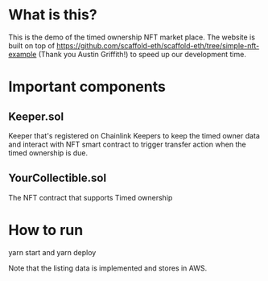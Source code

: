 # What is this?
This is the demo of the timed ownership NFT market place. The website is built on top of https://github.com/scaffold-eth/scaffold-eth/tree/simple-nft-example (Thank you Austin Griffith!) to speed up our development time. 

# Important components

## Keeper.sol
Keeper that's registered on Chainlink Keepers to keep the timed owner data and interact with NFT smart contract to trigger transfer action when the timed ownership is due.

## YourCollectible.sol
The NFT contract that supports Timed ownership


# How to run
yarn start and yarn deploy

Note that the listing data is implemented and stores in AWS.
